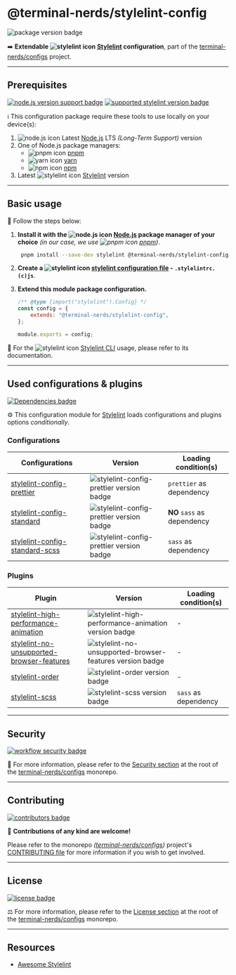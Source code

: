 # @terminal-nerds/stylelint-config

![package version badge]

➡️ **Extendable ![stylelint icon] [Stylelint] configuration**, part of the
[terminal-nerds/configs] project.

[package version badge]: https://img.shields.io/npm/v/@terminal-nerds/stylelint-config/latest?style=for-the-badge&logo=npm
[stylelint]: https://stylelint.io/
[stylelint icon]: https://api.iconify.design/logos/stylelint.svg
[terminal-nerds/configs]: https://github.com/terminal-nerds/configs

---

## Prerequisites

[![node.js version support badge]][node.js]
[![supported stylelint version badge]][stylelint]

[node.js version support badge]: https://img.shields.io/node/v-lts/@terminal-nerds/markdownlint-config?style=for-the-badge&logo=nodedotjs
[supported stylelint version badge]: https://img.shields.io/github/package-json/dependency-version/terminal-nerds/configs/peer/stylelint?filename=packages%2Fstylelint%2Fpackage.json&logo=stylelint&style=for-the-badge

ℹ️ This configuration package require these tools to use locally on your
device(s):

1. ![node.js icon] Latest [Node.js] LTS _(Long-Term Support)_ version
1. One of Node.js package managers:
    - ![pnpm icon] [pnpm]
    - ![yarn icon] [yarn]
    - ![npm icon] [npm]
1. Latest ![stylelint icon] [Stylelint] version

[node.js]: https://nodejs.org/en/
[node.js icon]: https://api.iconify.design/logos/nodejs-icon.svg
[pnpm]: https://pnpm.io/
[pnpm icon]: https://api.iconify.design/vscode-icons/file-type-light-pnpm.svg
[npm]: https://npmjs.com/
[npm icon]: https://api.iconify.design/logos/npm-icon.svg
[yarn]: https://yarnpkg.com/
[yarn icon]: https://api.iconify.design/logos/yarn.svg

---

## Basic usage

👣 Follow the steps below:

1. **Install it with the ![node.js icon] [Node.js] package manager of your
   choice** _(in our case, we use ![pnpm icon] [pnpm])_.

    ```sh
     pnpm install --save-dev stylelint @terminal-nerds/stylelint-config
    ```

1. **Create a ![stylelint icon] [stylelint configuration file] - `.stylelintrc.(c)js`**.

1. **Extend this module package configuration.**

    ```js
    /** @type {import("stylelint").Config} */
    const config = {
    	extends: "@terminal-nerds/stylelint-config",
    };

    module.exports = config;
    ```

📖 For the ![stylelint icon] [Stylelint CLI] usage, please refer to its
documentation.

[stylelint configuration file]: https://stylelint.io/user-guide/configure
[stylelint cli]: https://stylelint.io/user-guide/usage/cli

---

## Used configurations & plugins

[![Dependencies badge]][dependencies url]

⚙️ This configuration module for [Stylelint] loads configurations and plugins
options _conditionally_.

[dependencies badge]: https://img.shields.io/librariesio/release/npm/@terminal-nerds/stylelint-config?style=for-the-badge
[dependencies url]: https://libraries.io/npm/@terminal-nerds%2Fstylelint-config

### Configurations

| Configurations                   | Version                                    | Loading condition(s)        |
| -------------------------------- | ------------------------------------------ | --------------------------- |
| [stylelint-config-prettier]      | ![stylelint-config-prettier version badge] | `prettier` as dependency    |
| [stylelint-config-standard]      | ![stylelint-config-prettier version badge] | **NO** `sass` as dependency |
| [stylelint-config-standard-scss] | ![stylelint-config-prettier version badge] | `sass` as dependency        |

[stylelint-config-prettier]: https://github.com/prettier/stylelint-config-prettier
[stylelint-config-prettier version badge]: https://img.shields.io/npm/v/stylelint-config-prettier?logo=npm&style=flat-square
[stylelint-config-standard]: https://github.com/stylelint/stylelint-config-standard
[stylelint-config-standard version badge]: https://img.shields.io/npm/v/stylelint-config-standard?logo=npm&style=flat-square
[stylelint-config-standard-scss]: https://github.com/stylelint-scss/stylelint-config-standard-scss
[stylelint-config-standard-scss version badge]: https://img.shields.io/npm/v/stylelint-config-standard-scss?logo=npm&style=flat-square

### Plugins

| Plugin                                      | Version                                                    | Loading condition(s) |
| ------------------------------------------- | ---------------------------------------------------------- | -------------------- |
| [stylelint-high-performance-animation]      | ![stylelint-high-performance-animation version badge]      | -                    |
| [stylelint-no-unsupported-browser-features] | ![stylelint-no-unsupported-browser-features version badge] | -                    |
| [stylelint-order]                           | ![stylelint-order version badge]                           | -                    |
| [stylelint-scss]                            | ![stylelint-scss version badge]                            | `sass` as dependency |

[stylelint-high-performance-animation]: https://github.com/kristerkari/stylelint-high-performance-animation
[stylelint-high-performance-animation version badge]: https://img.shields.io/npm/v/stylelint-high-performance-animation?logo=npm&style=flat-square
[stylelint-no-unsupported-browser-features]: https://github.com/ismay/stylelint-no-unsupported-browser-features
[stylelint-no-unsupported-browser-features version badge]: https://img.shields.io/npm/v/stylelint-no-unsupported-browser-features?logo=npm&style=flat-square
[stylelint-order]: https://github.com/hudochenkov/stylelint-order
[stylelint-order version badge]: https://img.shields.io/npm/v/stylelint-order?logo=npm&style=flat-square
[stylelint-scss]: https://github.com/sveltejs/stylelint-plugin-svelte3
[stylelint-scss version badge]: https://img.shields.io/npm/v/stylelint-scss?logo=npm&style=flat-square

---

## Security

[![workflow security badge]][security policy]

🔐 For more information, please refer to the [Security section] at the root of the
[terminal-nerds/configs] monorepo.

[workflow security badge]: https://img.shields.io/github/workflow/status/terminal-nerds/configs/Maintenance?label=Security&logo=github&style=for-the-badge
[security section]: https://github.com/terminal-nerds/configs#security
[security policy]: https://github.com/terminal-nerds/configs/security/policy

---

## Contributing

[![contributors badge]][contributors url]

🤝 **Contributions of any kind are welcome!**

Please refer to the monorepo _([terminal-nerds/configs])_ project's
[CONTRIBUTING file] for more information if you wish to get involved.

[contributing file]: https://github.com/terminal-nerds/configs/blob/main/.github/CONTRIBUTING.md
[contributors badge]: https://img.shields.io/github/contributors/terminal-nerds/configs?style=for-the-badge
[contributors url]: https://github.com/terminal-nerds/configs#contributors

---

## License

[![license badge]][license]

⚖️ For more information, please refer to the [License section] at the root of
the [terminal-nerds/configs] monorepo.

[license badge]: https://img.shields.io/github/license/terminal-nerds/configs?style=for-the-badge
[license]: https://github.com/terminal-nerds/configs/blob/main/LICENSE.md
[license section]: https://github.com/terminal-nerds/configs#License

---

## Resources

-   [Awesome Stylelint]

[awesome stylelint]: https://github.com/stylelint/awesome-stylelint
